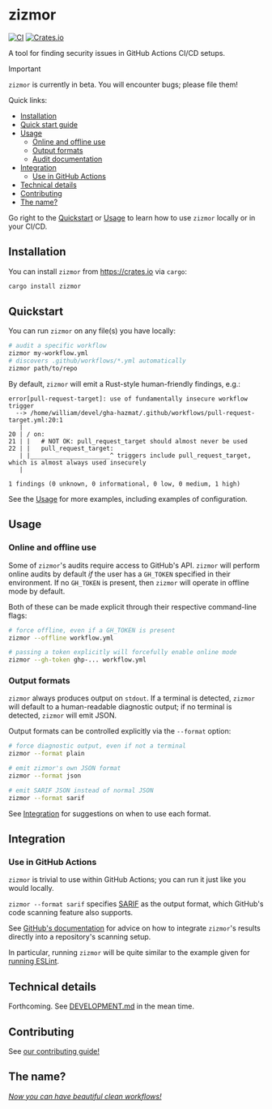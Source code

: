 # zizmor

[![CI](https://github.com/woodruffw/zizmor/actions/workflows/ci.yml/badge.svg)](https://github.com/woodruffw/zizmor/actions/workflows/ci.yml)
[![Crates.io](https://img.shields.io/crates/v/zizmor)](https://crates.io/crates/zizmor)

A tool for finding security issues in GitHub Actions CI/CD setups.

> [!IMPORTANT]
> `zizmor` is currently in beta. You will encounter bugs; please file them!

Quick links:

* [Installation](#installation)
* [Quick start guide](#quickstart)
* [Usage](#usage)
  * [Online and offline use](#online-and-offline-use)
  * [Output formats](#output-formats)
  * [Audit documentation](./docs/audit/)
* [Integration](#integration)
  * [Use in GitHub Actions](#use-in-github-actions)
* [Technical details](#technical-details)
* [Contributing](#contributing)
* [The name?](#the-name)

Go right to the [Quickstart](#quickstart) or [Usage](#usage) to learn
how to use `zizmor` locally or in your CI/CD.

## Installation

You can install `zizmor` from <https://crates.io> via `cargo`:

```bash
cargo install zizmor
```

## Quickstart

You can run `zizmor` on any file(s) you have locally:

```bash
# audit a specific workflow
zizmor my-workflow.yml
# discovers .github/workflows/*.yml automatically
zizmor path/to/repo
```

By default, `zizmor` will emit a Rust-style human-friendly findings, e.g.:

```console
error[pull-request-target]: use of fundamentally insecure workflow trigger
  --> /home/william/devel/gha-hazmat/.github/workflows/pull-request-target.yml:20:1
   |
20 | / on:
21 | |   # NOT OK: pull_request_target should almost never be used
22 | |   pull_request_target:
   | |______________________^ triggers include pull_request_target, which is almost always used insecurely
   |

1 findings (0 unknown, 0 informational, 0 low, 0 medium, 1 high)
```

See the [Usage](#usage) for more examples, including examples of configuration.

## Usage

### Online and offline use

Some of `zizmor`'s audits require access to GitHub's API. `zizmor` will perform
online audits by default *if* the user has a `GH_TOKEN` specified
in their environment. If no `GH_TOKEN` is present, then `zizmor` will operate
in offline mode by default.

Both of these can be made explicit through their respective command-line flags:

```bash
# force offline, even if a GH_TOKEN is present
zizmor --offline workflow.yml

# passing a token explicitly will forcefully enable online mode
zizmor --gh-token ghp-... workflow.yml
```

### Output formats

`zizmor` always produces output on `stdout`. If a terminal is detected,
`zizmor` will default to a human-readable diagnostic output; if no terminal
is detected, `zizmor` will emit JSON.

Output formats can be controlled explicitly via the `--format` option:

```bash
# force diagnostic output, even if not a terminal
zizmor --format plain

# emit zizmor's own JSON format
zizmor --format json

# emit SARIF JSON instead of normal JSON
zizmor --format sarif
```

See [Integration](#integration) for suggestions on when to use each format.

## Integration

### Use in GitHub Actions

`zizmor` is trivial to use within GitHub Actions; you can run it just like
you would locally.

`zizmor --format sarif` specifies [SARIF] as the output format, which GitHub's
code scanning feature also supports.

See [GitHub's documentation] for advice on how to integrate `zizmor`'s results
directly into a repository's scanning setup.

In particular, running `zizmor` will be quite similar to the example
given for [running ESLint].

[SARIF]: https://sarifweb.azurewebsites.net/

[GitHub's documentation]: https://docs.github.com/en/code-security/code-scanning/integrating-with-code-scanning/uploading-a-sarif-file-to-github

[running ESLint]: https://docs.github.com/en/code-security/code-scanning/integrating-with-code-scanning/uploading-a-sarif-file-to-github#example-workflow-that-runs-the-eslint-analysis-tool

## Technical details

Forthcoming. See [DEVELOPMENT.md](./docs/DEVELOPMENT.md) in the mean time.

## Contributing

See [our contributing guide!](./CONTRIBUTING.md)

## The name?

*[Now you can have beautiful clean workflows!]*

[Now you can have beautiful clean workflows!]: https://www.youtube.com/watch?v=ol7rxFCvpy8

[roadmap]: https://github.com/woodruffw/zizmor/issues/1
